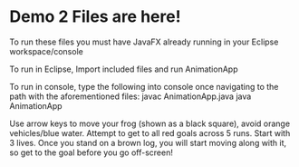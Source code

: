 # Demo 2 Files are here!

To run these files you must have JavaFX already running in your Eclipse workspace/console

To run in Eclipse, Import included files and run AnimationApp

To run in console, type the following into console once navigating to the path with the aforementioned files:
javac AnimationApp.java
java AnimationApp 

Use arrow keys to move your frog (shown as a black square), avoid orange vehicles/blue water. Attempt to get to all red goals across 5 runs.
Start with 3 lives.
Once you stand on a brown log, you will start moving along with it, so get to the goal before you go off-screen!
